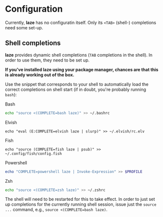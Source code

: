 # Configuration

Currently, **laze** has no configuratin itself.
Only its `<TAB>` (shell-) completions need some set-up.

## Shell completions

**laze** provides dynamic shell completions (`TAB` completions in the shell).
In order to use them, they need to be set up.

**If you've installed laze using your package manager, chances are that this is already working out of the box.**

Use the snippet that corresponds to your shell to automatically load the correct
completions on shell start (if in doubt, you're probably running `bash`):

Bash
```bash
echo "source <(COMPLETE=bash laze)" >> ~/.bashrc
```

Elvish
```elvish
echo "eval (E:COMPLETE=elvish laze | slurp)" >> ~/.elvish/rc.elv
```

Fish
```fish
echo "source (COMPLETE=fish laze | psub)" >> ~/.config/fish/config.fish
```

Powershell
```powershell
echo "COMPLETE=powershell laze | Invoke-Expression" >> $PROFILE
```

Zsh
```zsh
echo "source <(COMPLETE=zsh laze)" >> ~/.zshrc
```

The shell will need to be restarted for this to take effect.
In order to just set up completions for the currently running shell session,
issue just the `source ...` command, e.g., `source <(COMPLETE=bash laze)`.
